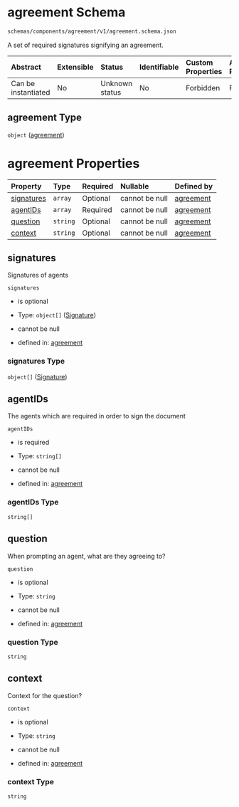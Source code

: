 # agreement Schema

```txt
schemas/components/agreement/v1/agreement.schema.json
```

A set of required signatures signifying an agreement.

| Abstract            | Extensible | Status         | Identifiable | Custom Properties | Additional Properties | Access Restrictions | Defined In                                                                                                                           |
| :------------------ | :--------- | :------------- | :----------- | :---------------- | :-------------------- | :------------------ | :----------------------------------------------------------------------------------------------------------------------------------- |
| Can be instantiated | No         | Unknown status | No           | Forbidden         | Forbidden             | none                | [agreement.schema.json](../../https:/hai.ai/schemas/=./schemas/components/agreement/v1/agreement.schema.json "open original schema") |

## agreement Type

`object` ([agreement](agreement.md))

# agreement Properties

| Property                  | Type     | Required | Nullable       | Defined by                                                                                                                     |
| :------------------------ | :------- | :------- | :------------- | :----------------------------------------------------------------------------------------------------------------------------- |
| [signatures](#signatures) | `array`  | Optional | cannot be null | [agreement](agreement-properties-signatures.md "schemas/components/agreement/v1/agreement.schema.json#/properties/signatures") |
| [agentIDs](#agentids)     | `array`  | Required | cannot be null | [agreement](agreement-properties-agentids.md "schemas/components/agreement/v1/agreement.schema.json#/properties/agentIDs")     |
| [question](#question)     | `string` | Optional | cannot be null | [agreement](agreement-properties-question.md "schemas/components/agreement/v1/agreement.schema.json#/properties/question")     |
| [context](#context)       | `string` | Optional | cannot be null | [agreement](agreement-properties-context.md "schemas/components/agreement/v1/agreement.schema.json#/properties/context")       |

## signatures

Signatures of agents

`signatures`

* is optional

* Type: `object[]` ([Signature](header-properties-signature-1.md))

* cannot be null

* defined in: [agreement](agreement-properties-signatures.md "schemas/components/agreement/v1/agreement.schema.json#/properties/signatures")

### signatures Type

`object[]` ([Signature](header-properties-signature-1.md))

## agentIDs

The agents which are required in order to sign the document

`agentIDs`

* is required

* Type: `string[]`

* cannot be null

* defined in: [agreement](agreement-properties-agentids.md "schemas/components/agreement/v1/agreement.schema.json#/properties/agentIDs")

### agentIDs Type

`string[]`

## question

When prompting an agent, what are they agreeing to?

`question`

* is optional

* Type: `string`

* cannot be null

* defined in: [agreement](agreement-properties-question.md "schemas/components/agreement/v1/agreement.schema.json#/properties/question")

### question Type

`string`

## context

Context for the question?

`context`

* is optional

* Type: `string`

* cannot be null

* defined in: [agreement](agreement-properties-context.md "schemas/components/agreement/v1/agreement.schema.json#/properties/context")

### context Type

`string`
